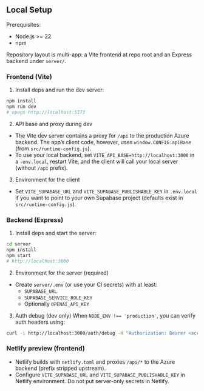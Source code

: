 ## Local Setup

Prerequisites:
- Node.js >= 22
- npm

Repository layout is multi-app: a Vite frontend at repo root and an Express backend under `server/`.

### Frontend (Vite)

1) Install deps and run the dev server:

```bash
npm install
npm run dev
# opens http://localhost:5173
```

2) API base and proxy during dev
- The Vite dev server contains a proxy for `/api` to the production Azure backend. The app’s client code, however, uses `window.CONFIG.apiBase` (from `src/runtime-config.js`).
- To use your local backend, set `VITE_API_BASE=http://localhost:3000` in a `.env.local`, restart Vite, and the client will call your local server (without `/api` prefix).

3) Environment for the client
- Set `VITE_SUPABASE_URL` and `VITE_SUPABASE_PUBLISHABLE_KEY` in `.env.local` if you want to point to your own Supabase project (defaults exist in `src/runtime-config.js`).

### Backend (Express)

1) Install deps and start the server:

```bash
cd server
npm install
npm start
# http://localhost:3000
```

2) Environment for the server (required)
- Create `server/.env` (or use your CI secrets) with at least:
  - `SUPABASE_URL`
  - `SUPABASE_SERVICE_ROLE_KEY`
  - Optionally `OPENAI_API_KEY`

3) Auth debug (dev only)
When `NODE_ENV !== 'production'`, you can verify auth headers using:

```bash
curl -i http://localhost:3000/auth/debug -H "Authorization: Bearer <access_token>"
```

### Netlify preview (frontend)

- Netlify builds with `netlify.toml` and proxies `/api/*` to the Azure backend (prefix stripped upstream).
- Configure `VITE_SUPABASE_URL` and `VITE_SUPABASE_PUBLISHABLE_KEY` in Netlify environment. Do not put server-only secrets in Netlify.



